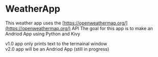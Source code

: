 #  WeatherApp

This weather app uses the [https://openweathermap.org/](https://openweathermap.org/) API
The goal for this app is to make an Andriod App using Python and Kivy

v1.0 app only prints text to the termainal window    
v2.0 app will be an Andriod App (still in progress)
